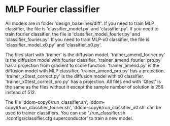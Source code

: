 # MLP Fourier classifier

All models are in folder 'design_baselines/diff'. If you need to train MLP classifier, the file is 'classifier_model.py' and 'classifier.py'. If you need to train fourier classifier, the file is 'classifier_model_fourier.py' and 'classifier_fourier.py'. If you need to train MLP-x0 classifier, the file is 'classifier_model_x0.py' and 'classifier_x0.py'. 

The files start with 'trainer' is the diffusion model. 'trainer_amend_fourier.py' is the diffusion model with fourier classifier, 'trainer_amend_fourier_pro.py' has a projection from gradient to score function. 'trainer_amend.py' is the diffusion model with MLP classifier, 'trainer_amend_pro.py' has a projection. 'trainer_x0test_correct.py' is the diffusion model with x0 classifier. 'trainer_x0test_correct_pro.py' has a projection. All files end with 'Qtest' is the same as the files without it except the sample number of solution is 256 instead of 512.

The file 'ddom-copy6/run_classifier.sh', 'ddom-copy6/run_classifier_fourier.sh', 'ddom-copy6/run_classifier_x0.sh' can be used to trainer classifiers. You can use './run_classifier.sh ./configs/classifier.cfg superconductor' to train a new model.